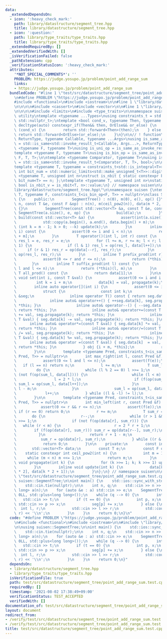 ```yaml
---
data:
  _extendedDependsOn:
  - icon: ':heavy_check_mark:'
    path: library/datastructure/segment_tree.hpp
    title: library/datastructure/segment_tree.hpp
  - icon: ':question:'
    path: library/type_traits/type_traits.hpp
    title: library/type_traits/type_traits.hpp
  _extendedRequiredBy: []
  _extendedVerifiedWith: []
  _isVerificationFailed: false
  _pathExtension: cpp
  _verificationStatusIcon: ':heavy_check_mark:'
  attributes:
    '*NOT_SPECIAL_COMMENTS*': ''
    PROBLEM: https://judge.yosupo.jp/problem/point_add_range_sum
    links:
    - https://judge.yosupo.jp/problem/point_add_range_sum
  bundledCode: "#line 1 \"test/src/datastructure/segment_tree/point_add_range_sum.test.cpp\"\
    \n#define PROBLEM \"https://judge.yosupo.jp/problem/point_add_range_sum\"\n\n\
    #include <functional>\n#include <iostream>\n\n#line 1 \"library/datastructure/segment_tree.hpp\"\
    \n\n\n\n#include <cassert>\n#include <vector>\n\n#line 1 \"library/type_traits/type_traits.hpp\"\
    \n\n\n\n#include <limits>\n#include <type_traits>\n\nnamespace suisen {\n// !\
    \ utility\ntemplate <typename ...Types>\nusing constraints_t = std::enable_if_t<std::conjunction_v<Types...>,\
    \ std::nullptr_t>;\ntemplate <bool cond_v, typename Then, typename OrElse>\nconstexpr\
    \ decltype(auto) constexpr_if(Then&& then, OrElse&& or_else) {\n    if constexpr\
    \ (cond_v) {\n        return std::forward<Then>(then);\n    } else {\n       \
    \ return std::forward<OrElse>(or_else);\n    }\n}\n\n// ! function\ntemplate <typename\
    \ ReturnType, typename Callable, typename ...Args>\nusing is_same_as_invoke_result\
    \ = std::is_same<std::invoke_result_t<Callable, Args...>, ReturnType>;\ntemplate\
    \ <typename F, typename T>\nusing is_uni_op = is_same_as_invoke_result<T, F, T>;\n\
    template <typename F, typename T>\nusing is_bin_op = is_same_as_invoke_result<T,\
    \ F, T, T>;\n\ntemplate <typename Comparator, typename T>\nusing is_comparator\
    \ = std::is_same<std::invoke_result_t<Comparator, T, T>, bool>;\n\n// ! integral\n\
    template <typename T, typename = constraints_t<std::is_integral<T>>>\nconstexpr\
    \ int bit_num = std::numeric_limits<std::make_unsigned_t<T>>::digits;\ntemplate\
    \ <typename T, unsigned int n>\nstruct is_nbit { static constexpr bool value =\
    \ bit_num<T> == n; };\ntemplate <typename T, unsigned int n>\nstatic constexpr\
    \ bool is_nbit_v = is_nbit<T, n>::value;\n} // namespace suisen\n\n\n#line 8 \"\
    library/datastructure/segment_tree.hpp\"\n\nnamespace suisen {\ntemplate <typename\
    \ T, typename F, constraints_t<is_bin_op<F, T>> = nullptr>\nclass SegmentTree\
    \ {\n    public:\n        SegmentTree() : n(0), m(0), e(), op() {}\n        SegmentTree(int\
    \ n, const T &e, const F &op) : n(n), m(ceil_pow2(n)), data(m * 2, e), e(e), op(op)\
    \ {}\n        SegmentTree(const std::vector<T> &a, const T &e, const F &op) :\
    \ SegmentTree(a.size(), e, op) {\n            build(a);\n        }\n        void\
    \ build(const std::vector<T> &a) {\n            assert(int(a.size()) <= m);\n\
    \            std::copy(a.begin(), a.end(), data.begin() + m);\n            for\
    \ (int k = m - 1; k > 0; --k) update(k);\n        }\n        inline T get(int\
    \ i) const {\n            assert(0 <= i and i < n);\n            return data[i\
    \ + m];\n        }\n        T operator()(int l, int r) const {\n            T\
    \ res_l = e, res_r = e;\n            for (l += m, r += m; l < r; l >>= 1, r >>=\
    \ 1) {\n                if (l & 1) res_l = op(res_l, data[l++]);\n           \
    \     if (r & 1) res_r = op(data[--r], res_r);\n            }\n            return\
    \ op(res_l, res_r);\n        }\n        inline T prefix_prod(int r) const {\n\
    \            assert(0 <= r and r <= n);\n            return (*this)(0, r);\n \
    \       }\n        inline T suffix_prod(int l) const {\n            assert(0 <=\
    \ l and l <= n);\n            return (*this)(l, m);\n        }\n        inline\
    \ T all_prod() const {\n            return data[1];\n        }\n\n        inline\
    \ void set(int i, const T &val) {\n            assert(0 <= i and i < n);\n   \
    \         int k = i + m;\n            data[k] = val, propagate(k);\n        }\n\
    \        inline auto operator[](int i) {\n            assert(0 <= i and i < n);\n\
    \            struct {\n                const int k;\n                SegmentTree\
    \ &seg;\n                inline operator T() const { return seg.data[k]; }\n \
    \               inline auto& operator++() { ++seg.data[k], seg.propagate(k); return\
    \ *this; }\n                inline auto& operator--() { --seg.data[k], seg.propagate(k);\
    \ return *this; }\n                inline auto& operator+=(const T &val) { seg.data[k]\
    \ += val, seg.propagate(k); return *this; }\n                inline auto& operator-=(const\
    \ T &val) { seg.data[k] -= val, seg.propagate(k); return *this; }\n          \
    \      inline auto& operator*=(const T &val) { seg.data[k] *= val, seg.propagate(k);\
    \ return *this; }\n                inline auto& operator/=(const T &val) { seg.data[k]\
    \ /= val, seg.propagate(k); return *this; }\n                inline auto& operator%=(const\
    \ T &val) { seg.data[k] %= val, seg.propagate(k); return *this; }\n          \
    \      inline auto& operator =(const T &val) { seg.data[k]  = val, seg.propagate(k);\
    \ return *this; }\n            } obj {i + m, *this};\n            return obj;\n\
    \        }\n\n        template <typename Pred, constraints_t<is_same_as_invoke_result<bool,\
    \ Pred, T>> = nullptr>\n        int max_right(int l, const Pred &f) const {\n\
    \            assert(0 <= l and l <= n);\n            assert(f(e));\n         \
    \   if (l == n) return n;\n            l += m;\n            T sum_l = e;\n   \
    \         do {\n                while (l % 2 == 0) l >>= 1;\n                if\
    \ (not f(op(sum_l, data[l]))) {\n                    while (l < m) {\n       \
    \                 l = 2 * l;\n                        if (f(op(sum_l, data[l])))\
    \ sum_l = op(sum_l, data[l++]);\n                    }\n                    return\
    \ l - m;\n                }\n                sum_l = op(sum_l, data[l]);\n   \
    \             l++;\n            } while ((l & -l) != l);\n            return n;\n\
    \        }\n\n        template <typename Pred, constraints_t<is_same_as_invoke_result<bool,\
    \ Pred, T>> = nullptr>\n        int min_left(int r, const Pred &f) const {\n \
    \           assert(0 <= r && r <= n);\n            assert(f(e));\n           \
    \ if (r == 0) return 0;\n            r += m;\n            T sum_r = e;\n     \
    \       do {\n                r--;\n                while (r > 1 && (r % 2)) r\
    \ >>= 1;\n                if (not f(op(data[r], sum_r))) {\n                 \
    \   while (r < m) {\n                        r = 2 * r + 1;\n                \
    \        if (f(op(data[r], sum_r))) sum_r = op(data[r--], sum_r);\n          \
    \          }\n                    return r + 1 - m;\n                }\n     \
    \           sum_r = op(data[r], sum_r);\n            } while ((r & -r) != r);\n\
    \            return 0;\n        }\n\n    private:\n        const int n, m;\n \
    \       std::vector<T> data;\n        const T e;\n        const F op;\n\n    \
    \    static constexpr int ceil_pow2(int n) {\n            int m = 1;\n       \
    \     while (m < n) m <<= 1;\n            return m;\n        }\n        inline\
    \ void propagate(int k) {\n            for (k >>= 1; k; k >>= 1) update(k);\n\
    \        }\n        inline void update(int k) {\n            data[k] = op(data[k\
    \ * 2], data[k * 2 + 1]);\n        }\n};\n} // namespace suisen\n\n\n\n#line 7\
    \ \"test/src/datastructure/segment_tree/point_add_range_sum.test.cpp\"\n\nusing\
    \ suisen::SegmentTree;\n\nint main() {\n    std::ios::sync_with_stdio(false);\n\
    \    std::cin.tie(nullptr);\n\n    int n, q;\n    std::cin >> n >> q;\n    std::vector<long\
    \ long> a(n);\n    for (auto &e : a) std::cin >> e;\n    SegmentTree seg(std::move(a),\
    \ 0LL, std::plus<long long>());\n    while (q --> 0) {\n        int t;\n     \
    \   std::cin >> t;\n        if (t == 0) {\n            int p, x;\n           \
    \ std::cin >> p >> x;\n            seg[p] += x;\n        } else {\n          \
    \  int l, r;\n            std::cin >> l >> r;\n            std::cout << seg(l,\
    \ r) << '\\n';\n        }\n    }\n    return 0;\n}\n"
  code: "#define PROBLEM \"https://judge.yosupo.jp/problem/point_add_range_sum\"\n\
    \n#include <functional>\n#include <iostream>\n\n#include \"library/datastructure/segment_tree.hpp\"\
    \n\nusing suisen::SegmentTree;\n\nint main() {\n    std::ios::sync_with_stdio(false);\n\
    \    std::cin.tie(nullptr);\n\n    int n, q;\n    std::cin >> n >> q;\n    std::vector<long\
    \ long> a(n);\n    for (auto &e : a) std::cin >> e;\n    SegmentTree seg(std::move(a),\
    \ 0LL, std::plus<long long>());\n    while (q --> 0) {\n        int t;\n     \
    \   std::cin >> t;\n        if (t == 0) {\n            int p, x;\n           \
    \ std::cin >> p >> x;\n            seg[p] += x;\n        } else {\n          \
    \  int l, r;\n            std::cin >> l >> r;\n            std::cout << seg(l,\
    \ r) << '\\n';\n        }\n    }\n    return 0;\n}"
  dependsOn:
  - library/datastructure/segment_tree.hpp
  - library/type_traits/type_traits.hpp
  isVerificationFile: true
  path: test/src/datastructure/segment_tree/point_add_range_sum.test.cpp
  requiredBy: []
  timestamp: '2021-08-02 17:38:49+09:00'
  verificationStatus: TEST_ACCEPTED
  verifiedWith: []
documentation_of: test/src/datastructure/segment_tree/point_add_range_sum.test.cpp
layout: document
redirect_from:
- /verify/test/src/datastructure/segment_tree/point_add_range_sum.test.cpp
- /verify/test/src/datastructure/segment_tree/point_add_range_sum.test.cpp.html
title: test/src/datastructure/segment_tree/point_add_range_sum.test.cpp
---
```

